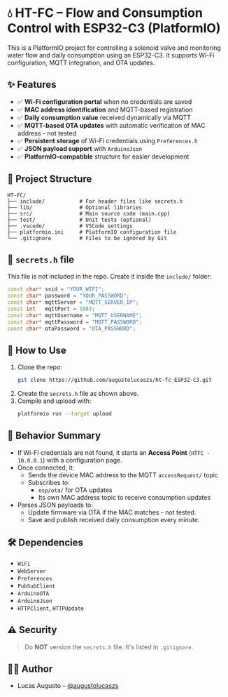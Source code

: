 
# 💧 HT-FC – Flow and Consumption Control with ESP32-C3 (PlatformIO)

This is a PlatformIO project for controlling a solenoid valve and monitoring water flow and daily consumption using an ESP32-C3. It supports Wi-Fi configuration, MQTT integration, and OTA updates.

## ✨ Features

- ✅ **Wi-Fi configuration portal** when no credentials are saved
- ✅ **MAC address identification** and MQTT-based registration
- ✅ **Daily consumption value** received dynamically via MQTT
- ✅ **MQTT-based OTA updates** with automatic verification of MAC address - not tested
- ✅ **Persistent storage** of Wi-Fi credentials using `Preferences.h`
- ✅ **JSON payload support** with `ArduinoJson`
- ✅ **PlatformIO-compatible** structure for easier development

## 📁 Project Structure

```
HT-FC/
├── include/           # For header files like secrets.h
├── lib/               # Optional libraries
├── src/               # Main source code (main.cpp)
├── test/              # Unit tests (optional)
├── .vscode/           # VSCode settings
├── platformio.ini     # PlatformIO configuration file
└── .gitignore         # Files to be ignored by Git
```

## 🔐 `secrets.h` file

This file is not included in the repo. Create it inside the `include/` folder:

```cpp
const char* ssid = "YOUR_WIFI";
const char* password = "YOUR_PASSWORD";
const char* mqttServer = "MQTT_SERVER_IP";
const int   mqttPort = 1883;
const char* mqttUsername = "MQTT_USERNAME";
const char* mqttPassword = "MQTT_PASSWORD";
const char* otaPassword = "OTA_PASSWORD";
```

## 🚀 How to Use

1. Clone the repo:
   ```bash
   git clone https://github.com/augustolucaszs/ht-fc_ESP32-C3.git
   ```
2. Create the `secrets.h` file as shown above.
3. Compile and upload with:
   ```bash
   platformio run --target upload
   ```

## 🔁 Behavior Summary

- If Wi-Fi credentials are not found, it starts an **Access Point** (`HTFC - 10.0.0.1`) with a configuration page.
- Once connected, it:
  - Sends the device MAC address to the MQTT `accessRequest/` topic
  - Subscribes to:
    - `esp/ota/` for OTA updates
    - Its own MAC address topic to receive consumption updates
- Parses JSON payloads to:
  - Update firmware via OTA if the MAC matches - not tested.
  - Save and publish received daily consumption every minute.

## 🛠️ Dependencies

- `WiFi`
- `WebServer`
- `Preferences`
- `PubSubClient`
- `ArduinoOTA`
- `ArduinoJson`
- `HTTPClient`, `HTTPUpdate`

## ⚠️ Security

> Do **NOT** version the `secrets.h` file. It's listed in `.gitignore`.

## 🧑‍💻 Author

- Lucas Augusto – [@augustolucaszs](https://github.com/augustolucaszs)
